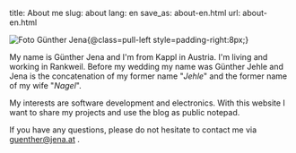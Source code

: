 title: About me
slug: about
lang: en
save_as: about-en.html
url: about-en.html

![Foto Günther Jena{@class=pull-left style=padding-right:8px;}]({filename}/extra/foto.jpg)

My name is Günther Jena and I'm from Kappl in Austria. I'm living and working in Rankweil. Before my wedding my name was Günther Jehle and Jena is the concatenation of my former name "*Jehle*" and the former name of my wife "*Nagel*".

My interests are software development and electronics. With this website I want to share my projects and use the blog as public notepad.

If you have any questions, please do not hesitate to contact me via [guenther@jena.at](mailto:guenther@jena.at) .
